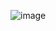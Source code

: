 
![image](https://github.com/dyg-bssrgl/EarthquakePrediction/assets/99125240/bb6d21de-12dc-45d8-9eca-71dd438c2cc6)

